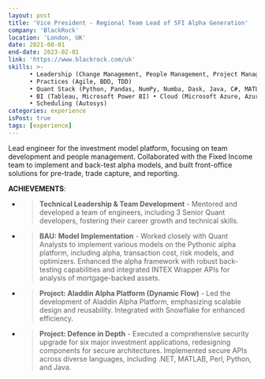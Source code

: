 ```yaml
---
layout: post
title: 'Vice President - Regional Team Lead of SFI Alpha Generation'
company: 'BlackRock'
location: 'London, UK'
date: 2021-08-01
end-date: 2023-02-01
link: 'https://www.blackrock.com/uk'
skills: >-
      • Leadership (Change Management, People Management, Project Management) 
      • Practices (Agile, BDD, TDD) 
      • Quant Stack (Python, Pandas, NumPy, Numba, Dask, Java, C#, MATLAB, SAS) 
      • BI (Tableau, Microsoft Power BI) • Cloud (Microsoft Azure, Azure VM, Azure Functions) 
      • Scheduling (Autosys)
categories: experience
isPost: true
tags: [experience]
---
```


Lead engineer for the investment model platform, focusing on team development and people management. 
Collaborated with the Fixed Income team to implement and back-test alpha models, and built front-office solutions for 
pre-trade, trade capture, and reporting.

**ACHIEVEMENTS**:
- > __Technical Leadership & Team Development__ - Mentored and developed a team of engineers, including 3 Senior 
      Quant developers, fostering their career growth and technical skills.
- > __BAU: Model Implementation__ - Worked closely with Quant Analysts to implement various models on the Pythonic 
      alpha platform, including alpha, transaction cost, risk models, and optimizers. Enhanced the alpha framework 
      with robust back-testing capabilities and integrated INTEX Wrapper APIs for analysis of mortgage-backed assets.
- > __Project: Aladdin Alpha Platform (Dynamic Flow)__ - Led the development of Aladdin Alpha Platform, emphasizing 
      scalable design and reusability. Integrated with Snowflake for enhanced efficiency.
- > __Project: Defence in Depth__ - Executed a comprehensive security upgrade for six major investment applications, 
      redesigning components for secure architectures. Implemented secure APIs across diverse languages, including .NET, 
      MATLAB, Perl, Python, and Java.

